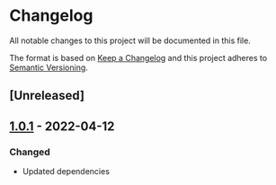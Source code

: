 # Changelog

All notable changes to this project will be documented in this file.

The format is based on [Keep a Changelog](https://keepachangelog.com/en/1.0.0/) and this project adheres to [Semantic Versioning](https://semver.org/spec/v2.0.0.html).

## [Unreleased]

## [1.0.1](https://github.com/dbmdz/digitalcollections-commons/releases/tag/dc-commons-web-1.0.1) - 2022-04-12

### Changed

- Updated dependencies
